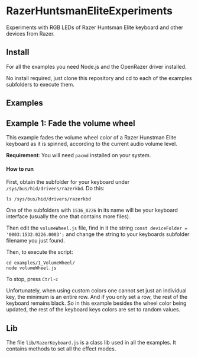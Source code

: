 # RazerHuntsmanEliteExperiments
Experiments with RGB LEDs of Razer Huntsman Elite keyboard and other devices from Razer.

## Install

For all the examples you need Node.js and the OpenRazer driver installed.

No install required, just clone this repository and cd to each of the examples subfolders to execute them.

## Examples

## Example 1: Fade the volume wheel

This example fades the volume wheel color of a Razer Hunstman Elite keyboard as it is spinned, according to the current audio volume level.

**Requirement**: You will need ```pacmd``` installed on your system.

#### How to run

First, obtain the subfolder for your keyboard under ```/sys/bus/hid/drivers/razerkbd```. Do this:

```shell
ls /sys/bus/hid/drivers/razerkbd
```

One of the subfolders with ```1536_0226``` in its name will be your keyboard interface (usually the one that contains more files).

Then edit the ```volumeWheel.js``` file, find in it the string ```const deviceFolder = '0003:1532:0226.0003';``` and change the string to your keyboards subfolder filename you just found.

Then, to execute the script:

```shell
cd examples/1_VolumeWheel/
node volumeWheel.js
```

To stop, press ```Ctrl-c```

Unfortunately, when using custom colors one cannot set just an individual key, the minimum is an entire row. And if you only set a row, the rest of the keyboard remains black. So in this example besides the wheel color being updated, the rest of the keyboard keys colors are set to random values.

## Lib

The file ```lib/RazerKeyboard.js``` is a class lib used in all the examples. It contains methods to set all the effect modes.

